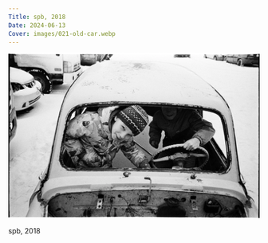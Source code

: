 ```yaml
---
Title: spb, 2018
Date: 2024-06-13
Cover: images/021-old-car.webp
---
```


![spb, 2018](images/021-old-car@2x.webp)

spb, 2018
